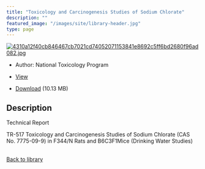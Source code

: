 ```yaml
---
title: "Toxicology and Carcinogenesis Studies of Sodium Chlorate"
description: ""
featured_image: "/images/site/library-header.jpg"
type: page
---
```


<a href="https://drive.google.com/uc?export=view&id=1frG_9wx5c4whZ4yNzZ503_yPnNEplDbc" target="_blank">![4310a12f40cb846467cb7021cd74052071153841e8692c5ff6bd2680f96ad082.jpg](https://drive.google.com/uc?export=view&id=1Wm9Rr1M0o-OK2Hm5jHY_1xjl9gAJh5nI)</a>
* Author: National Toxicology Program
* <a href="https://drive.google.com/uc?export=view&id=1frG_9wx5c4whZ4yNzZ503_yPnNEplDbc" target="_blank">View</a>

* [Download](https://drive.google.com/uc?export=download&id=1frG_9wx5c4whZ4yNzZ503_yPnNEplDbc) (10.13 MB)

## Description<div>
<p>Technical Report</p>
<p>TR-517 Toxicology and Carcinogenesis Studies of Sodium Chlorate (CAS No. 7775-09-9) in F344/N Rats and B6C3F1Mice (Drinking Water Studies)</p></div>

<br />[Back to library](/library/)
